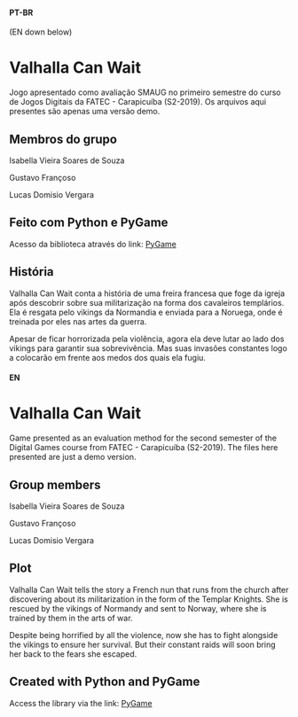 #### **PT-BR** 

(EN down below)

# Valhalla Can Wait

Jogo apresentado como avaliação SMAUG no primeiro semestre do curso de Jogos Digitais da FATEC - Carapicuíba (S2-2019). Os arquivos aqui presentes são apenas uma versão demo.

## Membros do grupo

Isabella Vieira Soares de Souza 

Gustavo Françoso

Lucas Domisio Vergara


## Feito com Python e PyGame

Acesso da biblioteca através do link: [PyGame](https://www.pygame.org/)

## História

Valhalla Can Wait conta a história de uma freira francesa que foge da igreja após descobrir sobre sua militarização na forma dos cavaleiros templários. Ela é resgata pelo vikings da Normandia e enviada para a Noruega, onde é treinada por eles nas artes da guerra. 

Apesar de ficar horrorizada pela violência, agora ela deve lutar ao lado dos vikings para garantir sua sobrevivência. Mas suas invasões constantes logo a colocarão em frente aos medos dos quais ela fugiu.



#### **EN**

# Valhalla Can Wait

Game presented as an evaluation method for the second semester of the Digital Games course from FATEC - Carapicuíba (S2-2019). The files here presented are just a demo version.

## Group members

Isabella Vieira Soares de Souza 

Gustavo Françoso

Lucas Domisio Vergara

## Plot

Valhalla Can Wait tells the story a French nun that runs from the church after discovering about its militarization in the form of the Templar Knights. She is rescued by the vikings of Normandy and sent to Norway, where she is trained by them in the arts of war.  

Despite being horrified by all the violence, now she has to fight alongside the vikings to ensure her survival. But their constant raids will soon bring her back to the fears she escaped.

## Created with Python and PyGame

Access the library via the link: [PyGame](https://www.pygame.org/)

